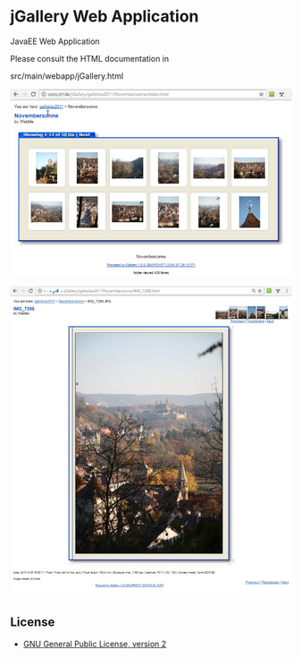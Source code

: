 jGallery Web Application
========================

JavaEE Web Application

Please consult the HTML documentation in 

src/main/webapp/jGallery.html

![Gallery index](doc/index.jpg?raw=true)

![Gallery slide](doc/slide.jpg?raw=true)


License
-------
* [GNU General Public License, version 2](https://www.gnu.org/licenses/gpl-2.0.html)
